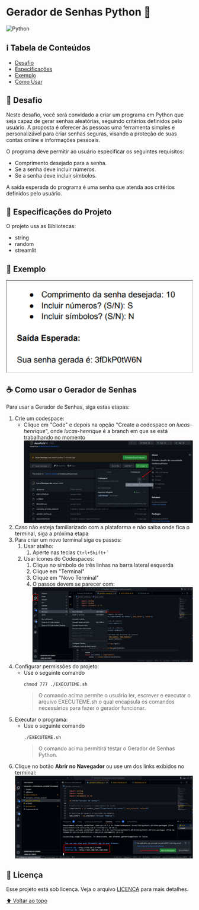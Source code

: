 # Gerador de Senhas Python 🐍

![Python](https://img.shields.io/badge/Python-3776AB?style=for-the-badge&logo=python&logoColor=white)

## ℹ Tabela de Conteúdos
- [Desafio](#dart-desafio)
- [Especificações](#-especificações-do-projeto)
- [Exemplo](#-exemplo)
- [Como Usar](#-como-usar-o-gerador-de-senhas)

## :dart: Desafio

Neste desafio, você será convidado a criar um programa em Python que seja capaz de gerar senhas aleatórias, seguindo critérios definidos pelo usuário. A proposta é oferecer às pessoas uma ferramenta simples e personalizável para criar senhas seguras, visando a proteção de suas contas online e informações pessoais.

O programa deve permitir ao usuário especificar os seguintes requisitos:

- Comprimento desejado para a senha.
- Se a senha deve incluir números.
- Se a senha deve incluir símbolos.

A saída esperada do programa é uma senha que atenda aos critérios definidos pelo usuário.

## 📃 Especificações do Projeto

O projeto usa as Bibliotecas:
- string
- random
- streamlit

## 📝 Exemplo

![Exmplo Desafio](images/exemplo.png)

## ☕ Como usar o Gerador de Senhas

Para usar a Gerador de Senhas, siga estas etapas:

1. Crie um codespace:
    * Clique em "Code" e depois na opção "Create a codespace on _lucas-henrique_", onde _lucas-henrique_ é a branch em que se está trabalhando no momento </br>
    ![Criar Codespace](images/criar_codespace.png)
1. Caso não esteja familiarizado com a plataforma e não saiba onde fica o terminal, siga a próxima etapa
1. Para criar um novo terminal siga os passos:
   1. Usar atalho:
      1. Aperte nas teclas ```Ctrl+Shift+´```
   1. Usar ícones do Codespaces:
      1. Clique no símbolo de três linhas na barra lateral esquerda
      1. Clique em "Terminal"
      1. Clique em "Novo Terminal"
      1. O passos devem se parecer com:
         ![Criar Terminal](images/criar_terminal.png)
1. Configurar permissões do projeto:
      * Use o seguinte comando
        ```shell
        chmod 777 ./EXECUTEME.sh
        ```
        > O comando acima permite o usuário ler, escrever e executar o arquivo EXECUTEME.sh o qual encapsula os comandos necessários para fazer o gerador funcionar.
1. Executar o programa:
      * Use o seguinte comando
        ```shell
        ./EXECUTEME.sh
        ```
        > O comando acima permitirá testar o Gerador de Senhas Python.
1. Clique no botão __Abrir no Navegador__ ou use um dos links exibidos no terminal:
   ![Usar Gerador](images/usar_gerador.png)

## 📝 Licença

Esse projeto está sob licença. Veja o arquivo [LICENÇA](LICENSE) para mais detalhes.

[⬆ Voltar ao topo](#gerador-de-senhas-python-)<br>
